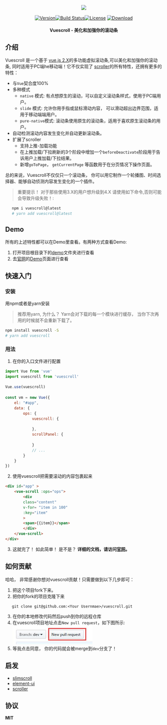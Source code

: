 
 
  <p align="center"><a href="https://wangyi7099.github.io/vuescrolljs/zh/"><img width="100" src="https://wangyi7099.github.io/vuescrolljs/logo.png" /></a></p>
<p align="center">
  <a href="https://www.npmjs.com/package/vuescroll"><img src="https://img.shields.io/npm/v/vuescroll.svg" alt="Version"></a><a href="https://circleci.com/gh/wangyi7099/vuescroll/tree/dev"><img src="https://img.shields.io/circleci/project/wangyi7099/vuescroll/dev.svg" alt="Build Status"></a><a href="https://www.npmjs.com/package/vuescroll"><img src="https://img.shields.io/npm/l/vuescroll.svg" alt="License"></a>
<a href="https://www.npmjs.com/package/vuescroll"><img src="https://img.shields.io/npm/dm/vuescroll.svg" alt="Download"></a>
</p>
<h4 align="center">Vuescroll - 美化和加强你的滚动条</h4>

## 介绍 
Vuescroll 是一个基于 [vue.js 2.X](https://github.com/vuejs/vue)的多功能虚拟滚动条,可以美化和加强你的滚动条, 同时适用于PC端he移动端！它不仅实现了 [scroller](https://github.com/pbakaus/scroller)的所有特性，还拥有更多的特性：
- 与`Vue`契合度100%
- 多种模式
    - `native` 模式:  有点想原生的滚动，可以自定义滚动条样式，使用于PC端用户。 
    - `slide` 模式: 允许你用手指或鼠标滑动内容， 可以滑动超出边界范围，适用于移动端端用户。
    - `pure-native`模式: 滚动条使用原生的滚动条，适用于喜欢原生滚动条的用户。
- 自动检测滚动内容发生变化并自动更新滚动条。
- 扩展了scroller
    - 支持上推-加载功能
    - 在上推加载/下拉刷新的3个阶段中增加一个`beforeDeactivate`阶段用于告诉用户上推加载/下拉结果。
    - 新增`goToPage`， `getCurrentPage` 等函数用于在分页情况下操作页面。

总的来说，Vuescroll不仅仅只一个滚动条， 你可以用它制作一个轮播图、时间选择器、能够自动侦测内容发生变化的一个插件。

> 重要提示！ 对于那些使用3.X的用户想升级到4.X 请使用如下命令,否则可能会导致升级失败！:
```bash
   npm i vuescroll@latest
   # yarn add vuescroll@latest
```
## Demo
所有的上述特性都可以在Demo里查看。有两种方式查看Demo:
1. 打开项目根目录下的[demo](https://github.com/wangyi7099/vuescroll/tree/dev/demo)文件夹进行查看
2. 去[官网](https://wangyi7099.github.io/vuescrolljs/zh/guide/)的[Demo](https://wangyi7099.github.io/vuescrolljs/zh/Demo/)页面进行查看

## 快速入门
### 安装
  用npm或者是yarn安装
> 推荐用yarn, 为什么？ Yarn会对下载的每一个模块进行缓存， 当你下次再用的时候就不会重新下载了。
```bash
npm install vuescroll -S
# yarn add vuescroll
```
### 用法
1. 在你的入口文件进行配置

```javascript
import Vue from 'vue'
import vuescroll from 'vuescroll'

Vue.use(vuescroll)

const vm = new Vue({
    el: "#app",
    data: {
        ops: {
            vuescroll: {

            },
            scrollPanel: {
                
            }
            // ...
        }
    }
})
```
2. 使用vuescroll把需要滚动的内容包裹起来
```html
<div id="app" >
    <vue-scroll :ops="ops">
        <div 
        class="content"
        v-for= "item in 100"
        :key="item"
        >
        <span>{{item}}</span>
        </div>
    </vue-scroll>
</div>
``` 
3. 这就完了！ 如此简单！ 是不是？
**详细的文档，请访问[官网](https://wangyi7099.github.io/vuescrolljs/zh)。**


## 如何贡献

哈哈， 非常感谢你想对vuescroll贡献！只需要做到以下几步即可：
1. 把这个项目fork下来。
2. 把你的fork的项目克隆下来
```base
   git clone git@github.com:<Your Usernmae>/vuescroll.git
```
3. 在你的本地修改代码然后push到你的远程仓库
3. 在vuescroll项目地址点击`New pull request`，如下图所示:<br /><img src="https://github.com/wangyi7099/pictureCdn/blob/master/allPic/others/pr.jpg?raw=true" /> 
4. 等我点击同意， 你的代码就会被merge到`dev`分支了！
## 启发

* [slimscroll](https://github.com/rochal/jQuery-slimScroll)
* [element-ui](https://github.com/ElemeFE/element/tree/dev/packages/scrollbar/src)
* [scroller](https://github.com/pbakaus/scroller)

## 协议

**MIT** 